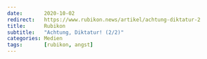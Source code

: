 ```yaml
---
date:       2020-10-02
redirect:   https://www.rubikon.news/artikel/achtung-diktatur-2
title:      Rubikon
subtitle:   "Achtung, Diktatur! (2/2)"
categories: Medien
tags:       [rubikon, angst]
---
```

